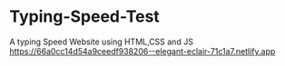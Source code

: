 # Typing-Speed-Test
A typing Speed Website using HTML,CSS and JS
https://66a0cc14d54a9ceedf938206--elegant-eclair-71c1a7.netlify.app

